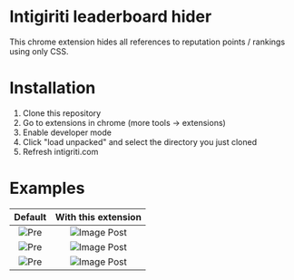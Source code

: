 # Intigiriti leaderboard hider

This chrome extension hides all references to reputation points / rankings using only CSS.

# Installation

1. Clone this repository
2. Go to extensions in chrome (more tools -> extensions)
3. Enable developer mode
4. Click "load unpacked" and select the directory you just cloned
5. Refresh intigriti.com

# Examples
Default             |  With this extension
:-------------------------:|:-------------------------:
![Pre](https://raw.githubusercontent.com/sanderblaadjes/intigriti-leaderboard-disabler-extension/master/examples/dropdown-pre.png)  |  ![Image Post](https://raw.githubusercontent.com/sanderblaadjes/intigriti-leaderboard-disabler-extension/master/examples/dropdown-post.png) 
![Pre](https://raw.githubusercontent.com/sanderblaadjes/intigriti-leaderboard-disabler-extension/master/examples/home-per.png) | ![Image Post](https://raw.githubusercontent.com/sanderblaadjes/intigriti-leaderboard-disabler-extension/master/examples/home-post.png) 
![Pre](https://raw.githubusercontent.com/sanderblaadjes/intigriti-leaderboard-disabler-extension/master/examples/profile-pre.png) | ![Image Post](https://raw.githubusercontent.com/sanderblaadjes/intigriti-leaderboard-disabler-extension/master/examples/profile-post.png) 
